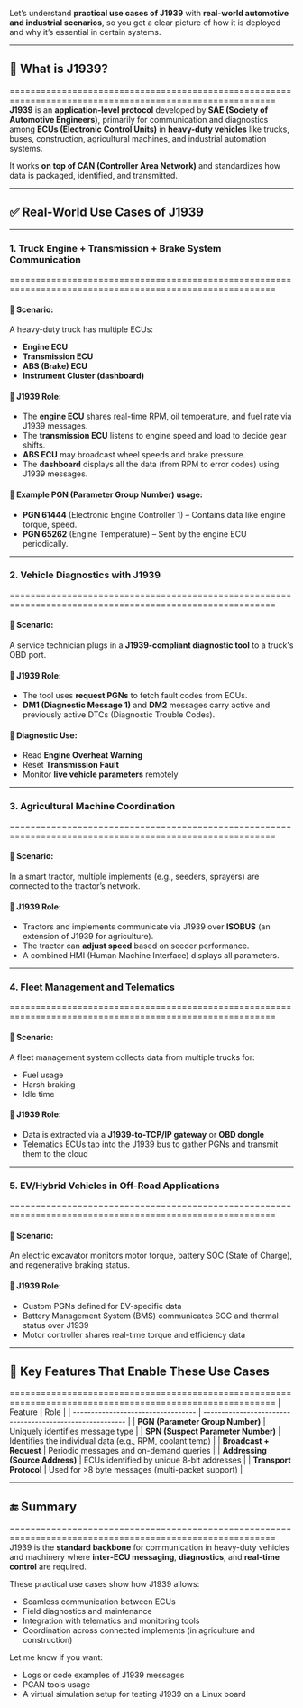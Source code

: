 Let’s understand **practical use cases of J1939** with **real-world automotive and industrial scenarios**, so you get a clear picture of how it is deployed and why it’s essential in certain systems.

---

## 🔧 What is J1939?
=========================================================================================================
**J1939** is an **application-level protocol** developed by **SAE (Society of Automotive Engineers)**, primarily for communication and diagnostics among **ECUs (Electronic Control Units)** in **heavy-duty vehicles** like trucks, buses, construction, agricultural machines, and industrial automation systems.

It works **on top of CAN (Controller Area Network)** and standardizes how data is packaged, identified, and transmitted.

---

## ✅ Real-World Use Cases of J1939

---

### 1. **Truck Engine + Transmission + Brake System Communication**
=========================================================================================================
#### 📍 Scenario:

A heavy-duty truck has multiple ECUs:

* **Engine ECU**
* **Transmission ECU**
* **ABS (Brake) ECU**
* **Instrument Cluster (dashboard)**

#### 🧠 J1939 Role:

* The **engine ECU** shares real-time RPM, oil temperature, and fuel rate via J1939 messages.
* The **transmission ECU** listens to engine speed and load to decide gear shifts.
* **ABS ECU** may broadcast wheel speeds and brake pressure.
* The **dashboard** displays all the data (from RPM to error codes) using J1939 messages.

#### 📌 Example PGN (Parameter Group Number) usage:

* **PGN 61444** (Electronic Engine Controller 1) – Contains data like engine torque, speed.
* **PGN 65262** (Engine Temperature) – Sent by the engine ECU periodically.

---

### 2. **Vehicle Diagnostics with J1939**
=========================================================================================================
#### 📍 Scenario:

A service technician plugs in a **J1939-compliant diagnostic tool** to a truck's OBD port.

#### 🧠 J1939 Role:

* The tool uses **request PGNs** to fetch fault codes from ECUs.
* **DM1 (Diagnostic Message 1)** and **DM2** messages carry active and previously active DTCs (Diagnostic Trouble Codes).

#### 📌 Diagnostic Use:

* Read **Engine Overheat Warning**
* Reset **Transmission Fault**
* Monitor **live vehicle parameters** remotely

---

### 3. **Agricultural Machine Coordination**
=========================================================================================================
#### 📍 Scenario:

In a smart tractor, multiple implements (e.g., seeders, sprayers) are connected to the tractor’s network.

#### 🧠 J1939 Role:

* Tractors and implements communicate via J1939 over **ISOBUS** (an extension of J1939 for agriculture).
* The tractor can **adjust speed** based on seeder performance.
* A combined HMI (Human Machine Interface) displays all parameters.

---

### 4. **Fleet Management and Telematics**
=========================================================================================================
#### 📍 Scenario:

A fleet management system collects data from multiple trucks for:

* Fuel usage
* Harsh braking
* Idle time

#### 🧠 J1939 Role:

* Data is extracted via a **J1939-to-TCP/IP gateway** or **OBD dongle**
* Telematics ECUs tap into the J1939 bus to gather PGNs and transmit them to the cloud

---

### 5. **EV/Hybrid Vehicles in Off-Road Applications**
=========================================================================================================
#### 📍 Scenario:

An electric excavator monitors motor torque, battery SOC (State of Charge), and regenerative braking status.

#### 🧠 J1939 Role:

* Custom PGNs defined for EV-specific data
* Battery Management System (BMS) communicates SOC and thermal status over J1939
* Motor controller shares real-time torque and efficiency data

---

## 🔄 Key Features That Enable These Use Cases
=========================================================================================================
| Feature                            | Role                                                     |
| ---------------------------------- | -------------------------------------------------------- |
| **PGN (Parameter Group Number)**   | Uniquely identifies message type                         |
| **SPN (Suspect Parameter Number)** | Identifies the individual data (e.g., RPM, coolant temp) |
| **Broadcast + Request**            | Periodic messages and on-demand queries                  |
| **Addressing (Source Address)**    | ECUs identified by unique 8-bit addresses                |
| **Transport Protocol**             | Used for >8 byte messages (multi-packet support)         |

---

## 🔚 Summary
=========================================================================================================
J1939 is the **standard backbone** for communication in heavy-duty vehicles and machinery where **inter-ECU messaging**, **diagnostics**, and **real-time control** are required.

These practical use cases show how J1939 allows:

* Seamless communication between ECUs
* Field diagnostics and maintenance
* Integration with telematics and monitoring tools
* Coordination across connected implements (in agriculture and construction)

Let me know if you want:

* Logs or code examples of J1939 messages
* PCAN tools usage
* A virtual simulation setup for testing J1939 on a Linux board
